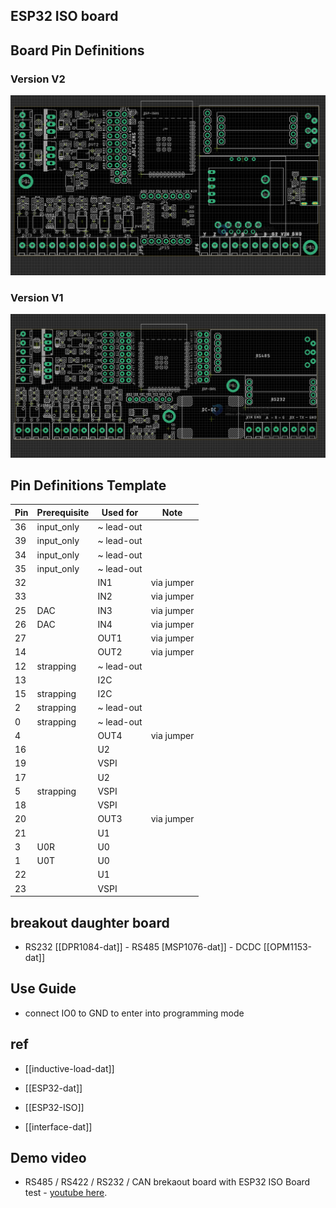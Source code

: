 ## ESP32 ISO board

## Board Pin Definitions

### Version V2

![](2023-10-20-16-11-07.png)

### Version V1

![](2023-09-26-15-08-07.png)

## Pin Definitions Template

| Pin | Prerequisite | Used for   | Note       |
| --- | ------------ | ---------- | ---------- |
| 36  | input_only   | ~ lead-out |            |
| 39  | input_only   | ~ lead-out |            |
| 34  | input_only   | ~ lead-out |            |
| 35  | input_only   | ~ lead-out |            |
| 32  |              | IN1        | via jumper |
| 33  |              | IN2        | via jumper |
| 25  | DAC          | IN3        | via jumper |
| 26  | DAC          | IN4        | via jumper |
| 27  |              | OUT1       | via jumper |
| 14  |              | OUT2       | via jumper |
| 12  | strapping    | ~ lead-out |            |
| 13  |              | I2C        |            |
| 15  | strapping    | I2C        |            |
| 2   | strapping    | ~ lead-out |            |
| 0   | strapping    | ~ lead-out |            |
| 4   |              | OUT4       | via jumper |
| 16  |              | U2         |            |
| 19  |              | VSPI       |            |
| 17  |              | U2         |            |
| 5   | strapping    | VSPI       |            |
| 18  |              | VSPI       |            |
| 20  |              | OUT3       | via jumper |
| 21  |              | U1         |            |
| 3   | U0R          | U0         |            |
| 1   | U0T          | U0         |            |
| 22  |              | U1         |            |
| 23  |              | VSPI       |            |

## breakout daughter board

- RS232 [[DPR1084-dat]] - RS485 [MSP1076-dat]] - DCDC [[OPM1153-dat]]

## Use Guide

- connect IO0 to GND to enter into programming mode

## ref

- [[inductive-load-dat]]

- [[ESP32-dat]]

- [[ESP32-ISO]]

- [[interface-dat]]

## Demo video

- RS485 / RS422 / RS232 / CAN brekaout board with ESP32 ISO Board test - [youtube here](https://www.youtube.com/watch?v=ea_zn8Yjx-0&t=3s&ab_channel=Electrodragon).
